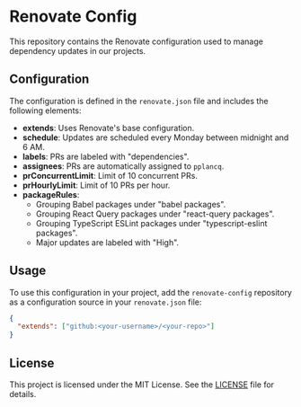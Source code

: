 # Renovate Config

This repository contains the Renovate configuration used to manage dependency updates in our projects.

## Configuration

The configuration is defined in the `renovate.json` file and includes the following elements:

- **extends**: Uses Renovate's base configuration.
- **schedule**: Updates are scheduled every Monday between midnight and 6 AM.
- **labels**: PRs are labeled with "dependencies".
- **assignees**: PRs are automatically assigned to `pplancq`.
- **prConcurrentLimit**: Limit of 10 concurrent PRs.
- **prHourlyLimit**: Limit of 10 PRs per hour.
- **packageRules**:
  - Grouping Babel packages under "babel packages".
  - Grouping React Query packages under "react-query packages".
  - Grouping TypeScript ESLint packages under "typescript-eslint packages".
  - Major updates are labeled with "High".

## Usage

To use this configuration in your project, add the `renovate-config` repository as a configuration source in your `renovate.json` file:

```json
{
  "extends": ["github:<your-username>/<your-repo>"]
}
```

## License

This project is licensed under the MIT License. See the [LICENSE](LICENSE) file for details.
